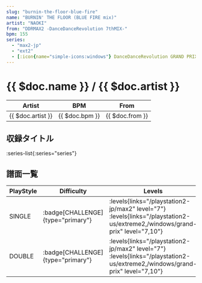 ```yaml
---
slug: "burnin-the-floor-blue-fire"
name: "BURNIN' THE FLOOR (BLUE FIRE mix)"
artist: "NAOKI"
from: "DDRMAX2 -DanceDanceRevolution 7thMIX-"
bpm: 155
series:
  - "max2-jp"
  - "ext2"
  - [:icon{name="simple-icons:windows"} DanceDanceRevolution GRAND PRIX](/windows/grand-prix)
---
```


# {{ $doc.name }} / {{ $doc.artist }}

|Artist|BPM|From|
|------|---|----|
|{{ $doc.artist }}|{{ $doc.bpm }}|{{ $doc.from }}|

## 収録タイトル

:series-list{:series="series"}

## 譜面一覧

|PlayStyle|Difficulty|Levels|Notes|Movie|
|---------|----------|------|-----|-----|
|SINGLE| :badge[CHALLENGE]{type="primary"}|<div class="field is-grouped is-grouped-multiline"> :levels{links="/playstation2-jp/max2" level="7"}  :levels{links="/playstation2-us/extreme2,/windows/grand-prix" level="7,10"}</div>|277/3||
|DOUBLE| :badge[CHALLENGE]{type="primary"}|<div class="field is-grouped is-grouped-multiline"> :levels{links="/playstation2-jp/max2" level="7"}  :levels{links="/playstation2-us/extreme2,/windows/grand-prix" level="7,10"}</div>|263/3||
